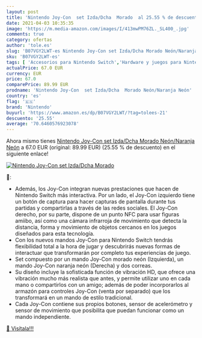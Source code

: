 ```yaml
---
layout: post
title: 'Nintendo Joy-Con  set Izda/Dcha  Morado  al 25.55 % de descuento'
date: 2021-04-03 10:35:35
image: 'https://m.media-amazon.com/images/I/413mwPM76ZL._SL400_.jpg'
comments: true
category: ofertas
author: 'tole.es'
slug: 'B07VGY2LWT-es Nintendo Joy-Con set Izda/Dcha Morado Neón/Naranja Neón'
sku: 'B07VGY2LWT-es'
tags: [ 'Accesorios para Nintendo Switch','Hardware y juegos para Nintendo Switch','Mandos para Nintendo Switch','Videojuegos','nintendo', ]
actualPrice: 67.0 EUR
currency: EUR
price: 67.0
comparePrice: 89.99 EUR
prodname: 'Nintendo Joy-Con  set Izda/Dcha  Morado Neón/Naranja Neón'
country: 'es'
flag: '🇪🇸'
brand: 'Nintendo'
buyurl: 'https://www.amazon.es/dp/B07VGY2LWT/?tag=tolees-21'
descuento: '25.55'
average: '70.6460576923078'
---
```


Ahora mismo tienes [Nintendo Joy-Con  set Izda/Dcha  Morado Neón/Naranja Neón](https://www.amazon.es/dp/B07VGY2LWT/?tag=tolees-21) a 67.0 EUR (original: 89.99 EUR) (25.55 %  de descuento) en el siguiente enlace!

[![Nintendo Joy-Con  set Izda/Dcha  Morado ](https://m.media-amazon.com/images/I/413mwPM76ZL._SL400_.jpg)](https://www.amazon.es/dp/B07VGY2LWT/?tag=tolees-21)

🔎:

- Además, los Joy-Con integran nuevas prestaciones que hacen de Nintendo Switch más interactiva. Por un lado, el Joy-Con izquierdo tiene un botón de captura para hacer capturas de pantalla durante tus partidas y compartirlas a través de las redes sociales. El Joy-Con derecho, por su parte, dispone de un punto NFC para usar figuras amiibo, así como una cámara infrarroja de movimiento que detecta la distancia, forma y movimiento de objetos cercanos en los juegos diseñados para esta tecnología.
- Con los nuevos mandos Joy-Con para Nintendo Switch tendrás flexibilidad total a la hora de jugar y descubrirás nuevas formas de interactuar que transformarán por completo tus experiencias de juego.
- Set compuesto por un mando Joy-Con morado neón (Izquierda), un mando Joy-Con naranja neón (Derecha) y dos correas.
- Su diseño incluye la sofisticada función de vibración HD, que ofrece una vibración mucho más realista que antes, y permite utilizar uno en cada mano o compartirlos con un amigo; además de poder incorporarlos al armazón para controles Joy-Con (venta por separado) que los transformará en un mando de estilo tradicional.
- Cada Joy-Con contiene sus propios botones, sensor de acelerómetro y sensor de movimiento que posibilita que puedan funcionar como un mando independiente.

[🛒 Visítala!!!](https://www.amazon.es/dp/B07VGY2LWT/?tag=tolees-21)
